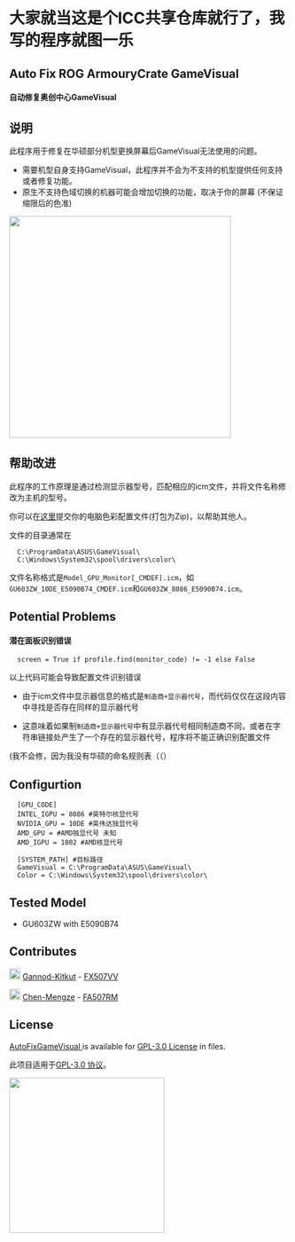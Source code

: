 # 大家就当这是个ICC共享仓库就行了，我写的程序就图一乐
## Auto Fix ROG ArmouryCrate GameVisual
#### 自动修复奥创中心GameVisual

## 说明

此程序用于修复在华硕部分机型更换屏幕后GameVisual无法使用的问题。

- 需要机型自身支持GameVisual，此程序并不会为不支持的机型提供任何支持或者修复功能。
- 原生不支持色域切换的机器可能会增加切换的功能，取决于你的屏幕 (不保证缩限后的色准)

<img src="https://upload.cc/i1/2023/07/22/QZkXHo.png" width="400">

## 帮助改进

此程序的工作原理是通过检测显示器型号，匹配相应的icm文件，并将文件名称修改为主机的型号。

你可以在[这里](https://github.com/vanted7580/AutoFixGameVisual/discussions/new?category=general)提交你的电脑色彩配置文件(打包为Zip)，以帮助其他人。

文件的目录通常在

      C:\ProgramData\ASUS\GameVisual\
      C:\Windows\System32\spool\drivers\color\

文件名称格式是`Model_GPU_Monitor[_CMDEF].icm`，如`GU603ZW_10DE_E5090B74_CMDEF.icm`和`GU603ZW_8086_E5090B74.icm`。

## Potential Problems

#### 潜在面板识别错误


      screen = True if profile.find(monitor_code) != -1 else False

以上代码可能会导致配置文件识别错误

- 由于icm文件中显示器信息的格式是`制造商+显示器代号`，而代码仅仅在这段内容中寻找是否存在同样的显示器代号

- 这意味着如果制`制造商+显示器代号`中有显示器代号相同制造商不同，或者在字符串链接处产生了一个存在的显示器代号，程序将不能正确识别配置文件

(我不会修，因为我没有华硕的命名规则表（（）

## Configurtion
      [GPU_CODE]
      INTEL_IGPU = 8086 #英特尔核显代号
      NVIDIA_GPU = 10DE #英伟达独显代号
      AMD_GPU = #AMD独显代号 未知
      AMD_IGPU = 1002 #AMD核显代号
      
      [SYSTEM_PATH] #目标路径
      GameVisual = C:\ProgramData\ASUS\GameVisual\
      Color = C:\Windows\System32\spool\drivers\color\

## Tested Model

- GU603ZW with E5090B74

## Contributes


[<img src="https://avatars.githubusercontent.com/u/81589160" width="20" >](https://github.com/Gannod-Kitkut) [Gannod-Kitkut](https://github.com/Gannod-Kitkut) - [FX507VV](https://github.com/vanted7580/AutoFixGameVisual/discussions/2)

[<img src="https://avatars.githubusercontent.com/u/120259194" width="20" >](https://github.com/Gannod-Kitkut) [Chen-Mengze](https://github.com/Chen-Mengze) - [FA507RM](https://github.com/vanted7580/AutoFixGameVisual/discussions/5)


## License

[AutoFixGameVisual ]([https://github.com/wqy224491/recoil-control-for-apex/blob/main/VANTED.CC_Recoil_Control_for_Apex.lua](https://github.com/vanted7580/AutoFixGameVisual)) is available for [GPL-3.0 License](https://github.com/vanted7580/AutoFixGameVisual/blob/main/LICENSE) in files.

此项目适用于[GPL-3.0 协议](https://baike.baidu.com/item/GNU%E9%80%9A%E7%94%A8%E5%85%AC%E5%85%B1%E8%AE%B8%E5%8F%AF%E8%AF%81/393832)。

<img src="https://upload.cc/i1/2023/01/01/0nyLFI.png" width="280">
